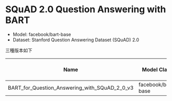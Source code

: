 # SQuAD 2.0 Question Answering with BART

* Model: facebook/bart-base
* Dataset: Stanford Question Answering Dataset (SQuAD) 2.0

三種版本如下

| Name         | Model Class   | Training Method  | Colab      | Weights & Biases  |
|-------|-------|:------:|:------|------|
| BART_for_Question_Answering_with_SQuAD_2_0_v3 | facebook/bart-base | BartForQuestionAnswering | 待補 | 待補|
